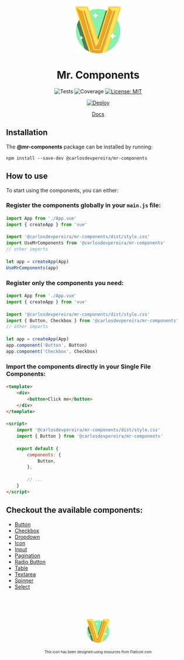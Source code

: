 <div align="center">

![Mr. Components Icon](./docs/.vuepress/public/images/logo%402x.png)

# Mr. Components

![Tests](https://github.com/carlosdevpereira/mr-components/actions/workflows/on-push-test-and-build.yml/badge.svg)
![Coverage](https://img.shields.io/codecov/c/github/carlosdevpereira/mr-components?label=Coverage&token=UD340F6YOJ)
[![License: MIT](https://img.shields.io/badge/License-MIT-brightgreen)](https://opensource.org/licenses/MIT)

[![Deploy](https://api.netlify.com/api/v1/badges/a8db4607-cb44-46a5-b7a5-2b5c925b2fbd/deploy-status)](https://mr-components.carlosdevpereira.com)

<a href="https://mr-components.carlosdevpereira.com" target="_blank">Docs</a>

</div>

## Installation

The **@mr-components** package can be installed by running:

```bash:no-line-numbers
npm install --save-dev @carlosdevpereira/mr-components
```

## How to use

To start using the components, you can either:

### Register the components globally in your `main.js` file:

```js
import App from './App.vue'
import { createApp } from 'vue'

import '@carlosdevpereira/mr-components/dist/style.css'
import UseMrComponents from '@carlosdevpereira/mr-components'
// other imports

let app = createApp(App)
UseMrComponents(app)
```

### Register only the components you need:

```js
import App from './App.vue'
import { createApp } from 'vue'

import '@carlosdevpereira/mr-components/dist/style.css'
import { Button, Checkbox } from '@carlosdevpereira/mr-components'
// other imports

let app = createApp(App)
app.component('Button', Button)
app.component('Checkbox', Checkbox)
```

### Import the components directly in your Single File Components:

```html
<template>
	<div>
		<button>Click me</button>
	</div>
</template>

<script>
	import '@carlosdevpereira/mr-components/dist/style.css'
	import { Button } from '@carlosdevpereira/mr-components'

	export default {
		components: {
			Button,
		},

		// ...
	}
</script>
```

## Checkout the available components:

-   [Button](https://mr-components.carlosdevpereira.com/components/button.html#basic-button)
-   [Checkbox](https://mr-components.carlosdevpereira.com/components/checkbox.html)
-   [Dropdown](https://mr-components.carlosdevpereira.com/components/dropdown.html)
-   [Icon](https://mr-components.carlosdevpereira.com/components/icon.html)
-   [Input](https://mr-components.carlosdevpereira.com/components/input.html)
-   [Pagination](https://mr-components.carlosdevpereira.com/components/pagination.html)
-   [Radio Button](https://mr-components.carlosdevpereira.com/components/radio-button.html)
-   [Table](https://mr-components.carlosdevpereira.com/components/table.html)
-   [Textarea](https://mr-components.carlosdevpereira.com/components/textarea.html)
-   [Spinner](https://mr-components.carlosdevpereira.com/components/spinner.html)
-   [Select](https://mr-components.carlosdevpereira.com/components/select.html)

<div align="center" style="margin-top: 5rem;">
    
![Mr. Components Icon](./docs/.vuepress/public/images/logo@1x.png)

<sub>
    <sup>This icon has been designed using resources from Flaticon.com</sup>
</sub>

</div>
